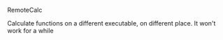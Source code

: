 RemoteCalc

Calculate functions on a different executable, on different place. It won't work for a while
